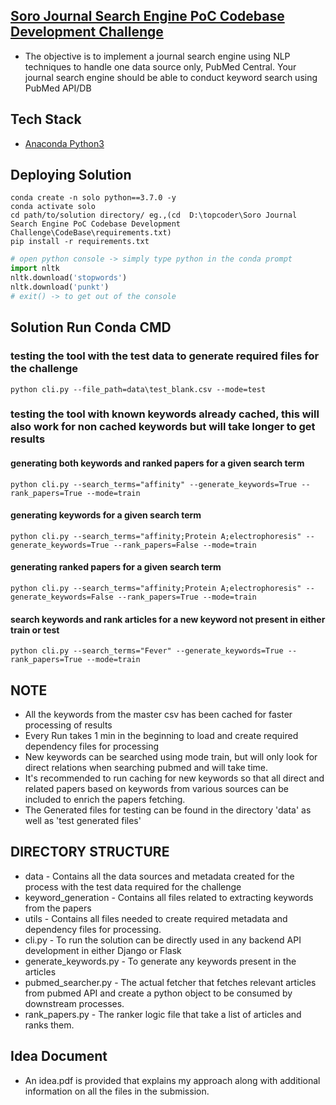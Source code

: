 ## [Soro Journal Search Engine PoC Codebase Development Challenge](https://www.topcoder.com/challenges/d23f152d-160d-459d-a9c7-b95e02161675)
- The objective is to implement a journal search engine using NLP techniques to handle one data source only, PubMed Central. Your journal search engine should be able to conduct keyword search using PubMed API/DB 


## Tech Stack
- [Anaconda Python3](https://www.anaconda.com/distribution/)


## Deploying Solution
```CMD
conda create -n solo python==3.7.0 -y
conda activate solo
cd path/to/solution directory/ eg.,(cd  D:\topcoder\Soro Journal Search Engine PoC Codebase Development Challenge\CodeBase\requirements.txt)
pip install -r requirements.txt
```
```python
# open python console -> simply type python in the conda prompt
import nltk
nltk.download('stopwords')
nltk.download('punkt')
# exit() -> to get out of the console
```

## Solution Run Conda CMD
### testing the tool with the test data to generate required files for the challenge
```CMD
python cli.py --file_path=data\test_blank.csv --mode=test
```
###  testing the tool with known keywords already cached, this will also work for non cached keywords but will take longer to get results
#### generating both keywords and ranked papers for a given search term
```CMD
python cli.py --search_terms="affinity" --generate_keywords=True --rank_papers=True --mode=train
```
#### generating keywords for a given search term
```CMD
python cli.py --search_terms="affinity;Protein A;electrophoresis" --generate_keywords=True --rank_papers=False --mode=train
```
#### generating ranked papers for a given search term
```CMD
python cli.py --search_terms="affinity;Protein A;electrophoresis" --generate_keywords=False --rank_papers=True --mode=train
```
#### search keywords and rank articles for a new keyword not present in either train or test
```CMD
python cli.py --search_terms="Fever" --generate_keywords=True --rank_papers=True --mode=train
```

## NOTE 
- All the keywords from the master csv has been cached for faster processing of results
- Every Run takes 1 min in the beginning to load and create required dependency files for processing
- New keywords can be searched using mode train, but will only look for direct relations when searching pubmed and will take time.
- It's recommended to run caching for new keywords so that all direct and related papers based on keywords from various sources can be included to enrich the papers fetching.
- The Generated files for testing can be found in the directory 'data' as well as 'test generated files'

## DIRECTORY STRUCTURE
  - data - Contains all the data sources and metadata created for the process with the test data required for the challenge
  - keyword_generation - Contains all files related to extracting keywords from the papers
  - utils - Contains all files needed to create required metadata and dependency files for processing.
  - cli.py - To run the solution can be directly used in any backend API development in either Django or Flask
  - generate_keywords.py - To generate any keywords present in the articles
  - pubmed_searcher.py - The actual fetcher that fetches relevant articles from pubmed API and create a python object to be consumed by downstream processes.
  - rank_papers.py - The ranker logic file that take a list of articles and ranks them.

## Idea Document
- An idea.pdf is provided that explains my approach along with additional information on all the files in the submission.
